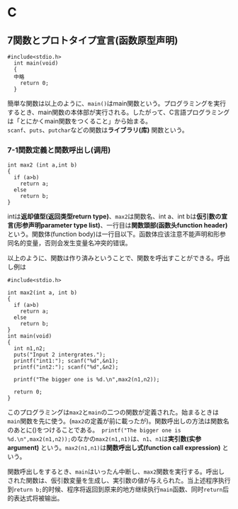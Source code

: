 # C
## 7関数とプロトタイプ宣言(函数原型声明)
```
#include<stdio.h>  
  int main(void)  
  {  
  中略  
    return 0;  
  }
  ```
簡単な関数は以上のように、`main()`はmain関数という。プログラミングを実行するとき、main関数の本体部が実行される。したがって、C言語プログラミングは「とにかくmain関数をつくること」から始まる。  
`scanf`、`puts`、`putchar`などの関数は**ライブラリ(库)** 関数という。
 
### 7-1関数定義と関数呼出し(调用)
```
int max2 (int a,int b)
{
  if (a>b)
    return a;
  else
    return b;
}
``` 
intは**返却値型(返回类型return type)**、`max2`は関数名、int a、int bは**仮引数の宣言(形参声明parameter type list)**、一行目は**関数頭部(函数头function header)** という。関数体(function body)は一行目以下。函数体应该注意不能声明和形参同名的变量，否则会发生变量名冲突的错误。  

以上のように、関数は作り済みということで、関数を呼出すことができる。呼出し例は  

```
#include<stdio.h>

int max2(int a, int b)
{
  if (a>b)
    return a;
  else
    return b;
}
int main(void)
{
  int n1,n2;
  puts("Input 2 intergrates.");
  printf("int1:"); scanf("%d",&n1);
  printf("int2:"); scanf("%d",&n2);
  
  printf("The bigger one is %d.\n",max2(n1,n2));
  
  return 0;
}
```
このプログラミングは`max2`と`main`の二つの関数が定義された。始まるときは`main`関数を先に使う。(`max2`の定義が前に載ったが)。関数呼出しの方法は関数名のあとに()をつけることである。`
printf("The bigger one is %d.\n",max2(n1,n2));`のなかの`max2(n1,n1)`は、`n1`、`n1`は**実引数(实参 argument)** という。`max2(n1,n1)`は**関数呼出し式(function call expression)** という。

関数呼出しをするとき、`main`はいったん中断し、`max2`関数を実行する。呼出しされた関数は、仮引数変量を生成し、実引数の値が与えられた。当上述程序执行到`return b;`的时候、程序将返回到原来的地方继续执行`main`函数、同时`return`后的表达式将被输出。
